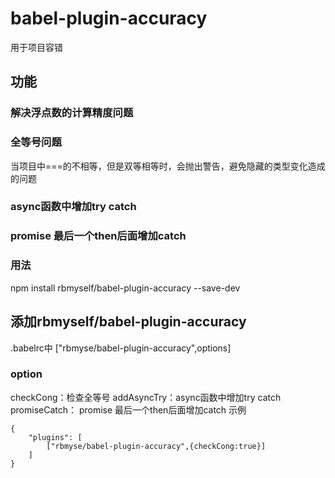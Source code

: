 # babel-plugin-accuracy
用于项目容错

## 功能
### 解决浮点数的计算精度问题
### 全等号问题
当项目中===的不相等，但是双等相等时，会抛出警告，避免隐藏的类型变化造成的问题
### async函数中增加try catch
### promise 最后一个then后面增加catch


### 用法

npm install rbmyself/babel-plugin-accuracy --save-dev

## 添加rbmyself/babel-plugin-accuracy

.babelrc中
["rbmyse/babel-plugin-accuracy",options]
### option
checkCong：检查全等号
addAsyncTry：async函数中增加try catch
promiseCatch： promise 最后一个then后面增加catch
示例
```
{
	"plugins": [
        ["rbmyse/babel-plugin-accuracy",{checkCong:true}]
    ]
}
```
